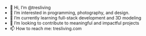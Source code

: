 - 👋 Hi, I’m @tresliving
- 👀 I’m interested in programming, photography, and design.
- 🌱 I’m currently learning full-stack development and 3D modeling
- 💞️ I’m looking to contribute to meaningful and impactful projects
- 📫 How to reach me: tresliving.com

<!---
tresliving/tresliving is a ✨ special ✨ repository because its `README.md` (this file) appears on your GitHub profile.
You can click the Preview link to take a look at your changes.
--->
